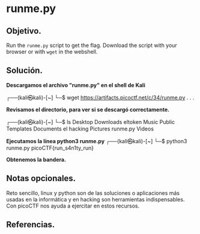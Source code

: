 # runme.py

## Objetivo.

Run the `runme.py` script to get the flag. Download the script with your browser or with `wget` in the webshell.

## Solución.

**Descargamos el archivo "runme.py" en el shell de Kali**

┌──(kali㉿kali)-[~]
└─$ wget https://artifacts.picoctf.net/c/34/runme.py
.
.
.

**Revisamos el directorio, para ver si se descargó correctamente.**

┌──(kali㉿kali)-[~]
└─$ ls
Desktop    Downloads  eltoken  Music     Public    Templates
Documents  el         hacking  Pictures  runme.py  Videos
                                                                             

**Ejecutamos la línea python3 runme.py**
┌──(kali㉿kali)-[~]
└─$ python3 runme.py 
picoCTF{run_s4n1ty_run}

**Obtenemos la bandera.**

## Notas opcionales.

Reto sencillo, linux y python son de las soluciones o aplicaciones más usadas en la informática y en hacking son herramientas indispensables. Con picoCTF nos ayuda a ejercitar en estos recursos.

## Referencias.


